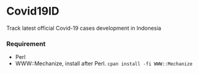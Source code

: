 # Covid19ID
Track latest official Covid-19 cases development in Indonesia

### Requirement
- Perl
- WWW::Mechanize, install after Perl. `cpan install -fi WWW::Mechanize`
